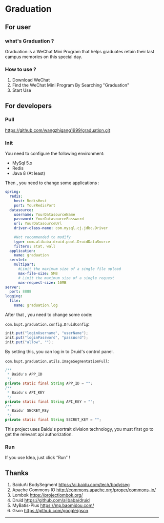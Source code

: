 # Graduation

## For user

### what's Graduation ?

Graduation is a WeChat Mini Program that helps graduates retain their last campus memories on this special day.

### How to use ?

1. Download WeChat
2. Find the WeChat Mini Program By Searching "Graduation"
3. Start Use

## For developers

### Pull

https://github.com/wangzhigang1999/graduation.git

### Init

You need to configure the following environment:

- MySql 5.x
- Redis
- Java 8 (At least)

Then , you need to change some applications :

```yml
spring:
  redis:
    host: RedisHost
    port: YourRedisPort
  datasource:
    username: YourDatasourceName
    password: YourDatasourcePassword
    url: YourDatasourceUrl
    driver-class-name: com.mysql.cj.jdbc.Driver
    
    #Not recommended to modify
    type: com.alibaba.druid.pool.DruidDataSource
    filters: stat, wall
  application:
    name: graduation
  servlet:
    multipart:
      #Limit the maximum size of a single file upload
      max-file-size: 5MB
      # Limit the maximum size of a single request
      max-request-size: 10MB
server:
  port: 8888
logging:
  file:
    name: graduation.log
```

After that , you need to change some code:



`com.bupt.graduation.config.DruidConfig`:

```java
init.put("loginUsername", "userName");
init.put("loginPassword", "passWord");
init.put("allow", "");
```

By setting this, you can log in to Druid's control panel.



`com.bupt.graduation.utils.ImageSegmentationFull`:

```java 
/**
 * Baidu's APP_ID
 */
private static final String APP_ID = "";
/**
 * Baidu's API_KEY
 */
private static final String API_KEY = "";
/**
 * Baidu' SECRET_KEy
 */
private static final String SECRET_KEY = "";
```

This project uses Baidu's portrait division technology, you must first go to get the relevant api authorization.

### Run

If you use Idea, just click “Run” !

## Thanks

1. BaiduAi BodySegment    https://ai.baidu.com/tech/body/seg 
2. Apache Commons IO      http://commons.apache.org/proper/commons-io/
3. Lombok                           https://projectlombok.org/
4. Druid                               https://github.com/alibaba/druid
5. MyBatis-Plus                   https://mp.baomidou.com/
6. Gson                                https://github.com/google/gson

---

